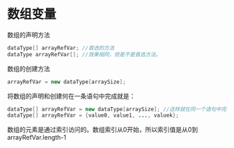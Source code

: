# 数组变量

数组的声明方法

```java
dataType[] arrayRefVar; //首选的方法
dataType arrayRefVar[]; //效果相同，但是不是首选方法。 
```

数组的创建方法

```java
arrayRefVar = new dataType[arraySize];
```

将数组的声明和创建何在一条语句中完成就是：

```java
dataType[] arrayRefVar = new dataType[arraySize]; //这样就在同一个语句中完成了声明以及创建
dataType[] arrayRefVar = {value0, value1, ..., valuek};
```

数组的元素是通过索引访问的。数组索引从0开始，所以索引值是从0到arrayRefVar.length-1

